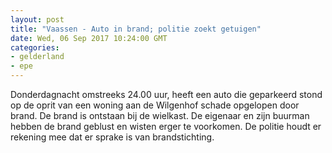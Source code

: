```yaml
---
layout: post
title: "Vaassen - Auto in brand; politie zoekt getuigen"
date: Wed, 06 Sep 2017 10:24:00 GMT
categories: 
- gelderland 
- epe 
---
```


Donderdagnacht omstreeks 24.00 uur, heeft een auto die geparkeerd stond op de oprit van een woning aan de Wilgenhof schade opgelopen door brand. De brand is ontstaan bij de wielkast. De eigenaar en zijn buurman hebben de brand geblust en wisten erger te voorkomen. De politie houdt er rekening mee dat er sprake is van brandstichting.
